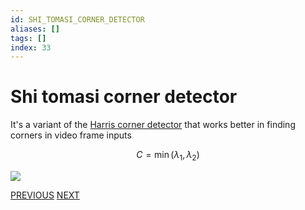 ```yaml
---
id: SHI_TOMASI_CORNER_DETECTOR
aliases: []
tags: []
index: 33
---
```


# Shi tomasi corner detector

It's a variant of the [Harris  corner detector](computer_vision/harris_corner_detector.md)  that works better in finding corners in video frame inputs

$$
C = \min(\lambda_1,\lambda_2)
$$

![](computer_vision/Pasted_image_20240310172549.png)

[PREVIOUS](computer_vision/local_features/harris_corner_detector.md) [NEXT](computer_vision/local_features/scale_invariance.md)
